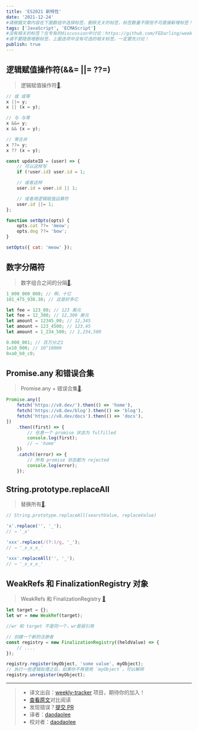 ```yaml
---
title: 'ES2021 新特性'
date: '2021-12-24'
#请根据文章内容在下面数组中选择标签，删除无关的标签，标签数量不限但不可直接新增标签！
tags: ['JavaScript', 'ECMAScript']
#没有相关的标签？在专有的discussion中讨论：https://github.com/FEDarling/weekly-tracker/discussions/51#discussion-3827174
#请不要随意增删标签，上面选项中没有可选的相关标签，一定要先讨论！
publish: true
---
```


## 逻辑赋值操作符(&&= ||= ??=)

> 逻辑赋值操作符[📖](https://github.com/tc39/proposal-logical-assignment).

<!--以上是预览信息，图片一张或限制百字左右，前者优先-->
<!-- more -->

```js
// 或 或等
x ||= y;
x || (x = y);

// 与 与等
x &&= y;
x && (x = y);

// 零合并
x ??= y;
x ?? (x = y);
```

```js
const updateID = (user) => {
    // 可以这样写
    if (!user.id) user.id = 1;

    // 或者这样
    user.id = user.id || 1;

    // 或者用逻辑赋值运算符
    user.id ||= 1;
};
```

```js
function setOpts(opts) {
    opts.cat ??= 'meow';
    opts.dog ??= 'bow';
}

setOpts({ cat: 'meow' });
```

## 数字分隔符

> 数字组合之间的分隔[📖](https://github.com/tc39/proposal-numeric-separator).

```js
1_000_000_000; // 啊，十亿
101_475_938.38; // 这是好多亿

let fee = 123_00; // 123 美元
let fee = 12_300; // 12,300 美元
let amount = 12345_00; // 12,345
let amount = 123_4500; // 123.45
let amount = 1_234_500; // 1,234,500
```

```js
0.000_001; // 百万分之1
1e10_000; // 10^10000
0xa0_b0_c0;
```

## Promise.any 和错误合集

> Promise.any + 错误合集[📖](https://github.com/tc39/proposal-promise-any).

```js
Promise.any([
    fetch('https://v8.dev/').then(() => 'home'),
    fetch('https://v8.dev/blog').then(() => 'blog'),
    fetch('https://v8.dev/docs').then(() => 'docs'),
])
    .then((first) => {
        // 任意一个 promise 状态为 fulfilled
        console.log(first);
        // → 'home'
    })
    .catch((error) => {
        // 所有 promise 状态都为 rejected
        console.log(error);
    });
```

## String.prototype.replaceAll

> 替换所有[📖](https://github.com/tc39/proposal-string-replaceall).

```js
// String.prototype.replaceAll(searchValue, replaceValue)

'x'.replace('', '_');
// → '_x'

'xxx'.replace(/(?:)/g, '_');
// → '_x_x_x_'

'xxx'.replaceAll('', '_');
// → '_x_x_x_'
```

## WeakRefs 和 FinalizationRegistry 对象

> WeakRefs 和 FinalizationRegistry [📖](https://github.com/tc39/proposal-weakrefs)

```js
let target = {};
let wr = new WeakRef(target);

//wr 和 target 不是同一个，wr是弱引用

// 创建一个新的注册者
const registry = new FinalizationRegistry((heldValue) => {
    // ....
});

registry.register(myObject, 'some value', myObject);
// 执行一些逻辑处理之后，如果你不再使用 `myObject`，可以解绑
registry.unregister(myObject);
```

---

> -   译文出自：[weekly-tracker](https://github.com/FEDarling/weekly-tracker) 项目，期待你的加入！
> -   [查看原文](https://h3manth.com/ES2021/)对比阅读
> -   发现错误？[提交 PR](https://github.com/FEDarling/weekly-tracker/blob/main/weeklys/javascript_weekly/570/ES2021_new_feature.md)
> -   译者：[daodaolee](https://github.com/daodaolee)
> -   校对者：[daodaolee](https://github.com/daodaolee)

